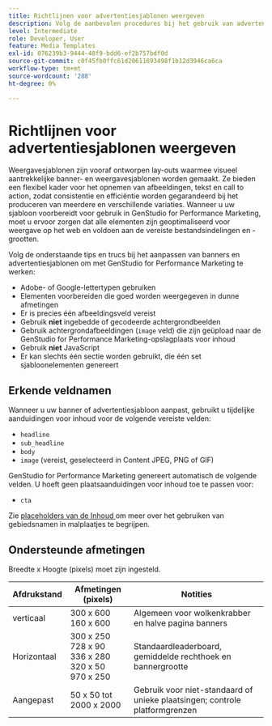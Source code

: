 ```yaml
---
title: Richtlijnen voor advertentiesjablonen weergeven
description: Volg de aanbevolen procedures bij het gebruik van advertentiesjablonen en bannersjablonen met Adobe GenStudio for Performance Marketing.
level: Intermediate
role: Developer, User
feature: Media Templates
exl-id: 076239b3-9444-48f9-bdd6-ef2b757bdf0d
source-git-commit: c0f45fb0ffc61d20611693498f1b12d3946ca6ca
workflow-type: tm+mt
source-wordcount: '288'
ht-degree: 0%

---
```


# Richtlijnen voor advertentiesjablonen weergeven

Weergavesjablonen zijn vooraf ontworpen lay-outs waarmee visueel aantrekkelijke banner- en weergavesjablonen worden gemaakt. Ze bieden een flexibel kader voor het opnemen van afbeeldingen, tekst en call to action, zodat consistentie en efficiëntie worden gegarandeerd bij het produceren van meerdere en verschillende variaties. Wanneer u uw sjabloon voorbereidt voor gebruik in GenStudio for Performance Marketing, moet u ervoor zorgen dat alle elementen zijn geoptimaliseerd voor weergave op het web en voldoen aan de vereiste bestandsindelingen en -grootten.

Volg de onderstaande tips en trucs bij het aanpassen van banners en advertentiesjablonen om met GenStudio for Performance Marketing te werken:

- Adobe- of Google-lettertypen gebruiken
- Elementen voorbereiden die goed worden weergegeven in dunne afmetingen
- Er is precies één afbeeldingsveld vereist
- Gebruik **niet** ingebedde of gecodeerde achtergrondbeelden
- Gebruik achtergrondafbeeldingen (`image` veld) die zijn geüpload naar de GenStudio for Performance Marketing-opslagplaats voor inhoud
- Gebruik **niet** JavaScript
- Er kan slechts één sectie worden gebruikt, die één set sjabloonelementen genereert

## Erkende veldnamen

Wanneer u uw banner of advertentiesjabloon aanpast, gebruikt u tijdelijke aanduidingen voor inhoud voor de volgende vereiste velden:

- `headline`
- `sub_headline`
- `body`
- `image` (vereist, geselecteerd in Content JPEG, PNG of GIF)

GenStudio for Performance Marketing genereert automatisch de volgende velden. U hoeft geen plaatsaanduidingen voor inhoud toe te passen voor:

- `cta`

Zie [ placeholders van de Inhoud ](/help/user-guide/content/customize-template.md#content-placeholders) om meer over het gebruiken van gebiedsnamen in malplaatjes te begrijpen.

## Ondersteunde afmetingen

Breedte x Hoogte (pixels) moet zijn ingesteld.

| Afdrukstand | Afmetingen (pixels) | Notities |
|--------------|-------------------------------------------------------------|------------------------------------------------------------------|
| verticaal | 300 x 600 <br> 160 x 600 | Algemeen voor wolkenkrabber en halve pagina banners |
| Horizontaal | 300 x 250 <br> 728 x 90 <br> 336 x 280 <br> 320 x 50 <br> 970 x 250 | Standaardleaderboard, gemiddelde rechthoek en bannergrootte |
| Aangepast | 50 x 50 tot 2000 x 2000 | Gebruik voor niet-standaard of unieke plaatsingen; controle platformgrenzen |

<!-- Potentially add an example

## Template example

+++Example: Display ad template

+++

-->
